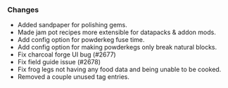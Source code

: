 ### Changes
- Added sandpaper for polishing gems.
- Made jam pot recipes more extensible for datapacks & addon mods.
- Add config option for powderkeg fuse time.
- Add config option for making powderkegs only break natural blocks.
- Fix charcoal forge UI bug (#2677)
- Fix field guide issue (#2678)
- Fix frog legs not having any food data and being unable to be cooked.
- Removed a couple unused tag entries.